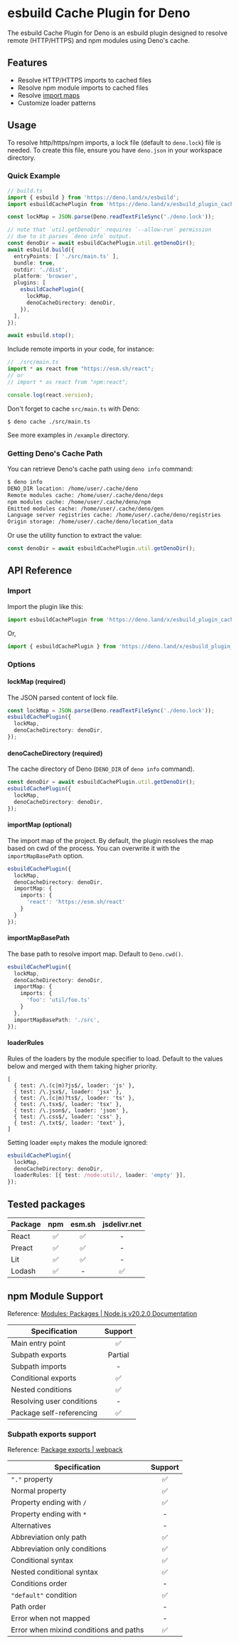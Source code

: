 # esbuild Cache Plugin for Deno

The esbuild Cache Plugin for Deno is an esbuild plugin designed to resolve remote (HTTP/HTTPS) and npm modules using Deno's cache.

## Features

- Resolve HTTP/HTTPS imports to cached files
- Resolve npm module imports to cached files
- Resolve [import maps](https://developer.mozilla.org/en-US/docs/Web/HTML/Element/script/type/importmap)
- Customize loader patterns

## Usage

To resolve http/https/npm imports, a lock file (default to `deno.lock`) file is needed.
To create this file, ensure you have `deno.json` in your workspace directory.

### Quick Example

```typescript
// build.ts
import { esbuild } from 'https://deno.land/x/esbuild';
import esbuildCachePlugin from 'https://deno.land/x/esbuild_plugin_cache_deno';

const lockMap = JSON.parse(Deno.readTextFileSync('./deno.lock'));

// note that `util.getDenoDir` requires `--allow-run` permission
// due to it parses `deno info` output.
const denoDir = await esbuildCachePlugin.util.getDenoDir();
await esbuild.build({
  entryPoints: [ './src/main.ts' ],
  bundle: true,
  outdir: './dist',
  platform: 'browser',
  plugins: [
    esbuildCachePlugin({
      lockMap,
      denoCacheDirectory: denoDir,
    }),
  ],
});

await esbuild.stop();
```

Include remote imports in your code, for instance:

```typescript
// ./src/main.ts
import * as react from "https://esm.sh/react";
// or
// import * as react from "npm:react";

console.log(react.version);
```

Don't forget to cache `src/main.ts` with Deno:

```shell
$ deno cache ./src/main.ts
```

See more examples in `/example` directory.

### Getting Deno's Cache Path

You can retrieve Deno's cache path using `deno info` command:

```sh
$ deno info
DENO_DIR location: /home/user/.cache/deno
Remote modules cache: /home/user/.cache/deno/deps
npm modules cache: /home/user/.cache/deno/npm
Emitted modules cache: /home/user/.cache/deno/gen
Language server registries cache: /home/user/.cache/deno/registries
Origin storage: /home/user/.cache/deno/location_data
```

Or use the utility function to extract the value:

```typescript
const denoDir = await esbuildCachePlugin.util.getDenoDir();
```

## API Reference

### Import

Import the plugin like this:

```typescript
import esbuildCachePlugin from 'https://deno.land/x/esbuild_plugin_cache_deno';
```

Or,

```typescript
import { esbuildCachePlugin } from 'https://deno.land/x/esbuild_plugin_cache_deno';
```

### Options

#### lockMap (required)

The JSON parsed content of lock file.

```typescript
const lockMap = JSON.parse(Deno.readTextFileSync('./deno.lock'));
esbuildCachePlugin({
  lockMap,
  denoCacheDirectory: denoDir,
});
```

#### denoCacheDirectory (required)

The cache directory of Deno (`DENO_DIR` of `deno info` command).

```typescript
const denoDir = await esbuildCachePlugin.util.getDenoDir();
esbuildCachePlugin({
  lockMap,
  denoCacheDirectory: denoDir,
});
```

#### importMap (optional)

The import map of the project. By default, the plugin resolves the map based on cwd of the process. You can overwrite it with the `importMapBasePath` option.

```typescript
esbuildCachePlugin({
  lockMap,
  denoCacheDirectory: denoDir,
  importMap: {
    imports: {
      'react': 'https://esm.sh/react'
    }
  }
});
```

#### importMapBasePath

The base path to resolve import map. Default to `Deno.cwd()`.

```typescript
esbuildCachePlugin({
  lockMap,
  denoCacheDirectory: denoDir,
  importMap: {
    imports: {
      'foo': 'util/foo.ts'
    }
  },
  importMapBasePath: './src',
});
```

#### loaderRules

Rules of the loaders by the module specifier to load. Default to the values below and merged with them taking higher priority.

```
[
  { test: /\.(c|m)?js$/, loader: 'js' },
  { test: /\.jsx$/, loader: 'jsx' },
  { test: /\.(c|m)?ts$/, loader: 'ts' },
  { test: /\.tsx$/, loader: 'tsx' },
  { test: /\.json$/, loader: 'json' },
  { test: /\.css$/, loader: 'css' },
  { test: /\.txt$/, loader: 'text' },
]
```

Setting loader `empty` makes the module ignored:

```typescript
esbuildCachePlugin({
  lockMap,
  denoCacheDirectory: denoDir,
  loaderRules: [{ test: /node:util/, loader: 'empty' }],
});
```

## Tested packages

| Package |  npm  | esm.sh | jsdelivr.net |
| ------- | :---: | :----: | :----------: |
| React   |   ✅   |   ✅    |      -       |
| Preact  |   ✅   |   ✅    |      -       |
| Lit     |   ✅   |   ✅    |      -       |
| Lodash  |   ✅   |   -    |      ✅       |

## npm Module Support

Reference: [Modules: Packages | Node.js v20.2.0 Documentation](https://nodejs.org/api/packages.html#exports-sugar)

|       Specification       | Support |
| ------------------------- | :-----: |
| Main entry point          |    ✅    |
| Subpath exports           | Partial |
| Subpath imports           |    -    |
| Conditional exports       |    ✅    |
| Nested conditions         |    ✅    |
| Resolving user conditions |    -    |
| Package self-referencing  |    ✅    |

### Subpath exports support

Reference: [Package exports | webpack](https://webpack.js.org/guides/package-exports/#support)

|             Specification              | Support |
| -------------------------------------- | :-----: |
| `"."` property                         |    ✅    |
| Normal property                        |    ✅    |
| Property ending with `/`               |    ✅    |
| Property ending with `*`               |    -    |
| Alternatives                           |    -    |
| Abbreviation only path                 |    ✅    |
| Abbreviation only conditions           |    ✅    |
| Conditional syntax                     |    ✅    |
| Nested conditional syntax              |    ✅    |
| Conditions order                       |    -    |
| `"default"` condition                  |    ✅    |
| Path order                             |    -    |
| Error when not mapped                  |    -    |
| Error when mixind conditions and paths |    ✅    |
